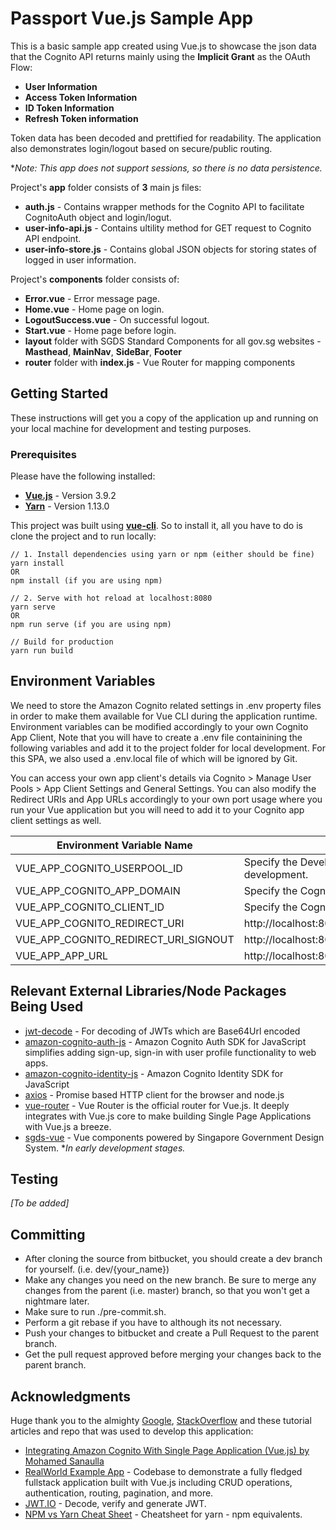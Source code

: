 # Passport Vue.js Sample App

This is a basic sample app created using Vue.js to showcase the json data that the Cognito API returns mainly using the **Implicit Grant** as the OAuth Flow: 
* **User Information**
* **Access Token Information**
* **ID Token Information**
* **Refresh Token information**

Token data has been decoded and prettified for readability. The application also demonstrates login/logout based on secure/public routing.

**Note: This app does not support sessions, so there is no data persistence.*

Project's **app** folder consists of **3** main js files: 

* **auth.js** - Contains wrapper methods for the Cognito API to facilitate CognitoAuth object and login/logut.
* **user-info-api.js** - Contains ultility method for GET request to Cognito API endpoint.
* **user-info-store.js** - Contains global JSON objects for storing states of logged in user information.

Project's **components** folder consists of: 

* **Error.vue** - Error message page. 
* **Home.vue** - Home page on login.
* **LogoutSuccess.vue** - On successful logout.
* **Start.vue** - Home page before login.
* **layout** folder with SGDS Standard Components for all gov.sg websites - **Masthead**, **MainNav**, **SideBar**, **Footer**
* **router** folder with **index.js** - Vue Router for mapping components 

## Getting Started

These instructions will get you a copy of the application up and running on your local machine for development and testing purposes. 

### Prerequisites

Please have the following installed:

* **[Vue.js](https://vuejs.org/)** - Version 3.9.2
* **[Yarn](https://yarnpkg.com/lang/en/)** - Version 1.13.0

This project was built using **[vue-cli](https://cli.vuejs.org/)**. So to install it, all you have to do is clone the project and to run locally:

``` 
// 1. Install dependencies using yarn or npm (either should be fine)
yarn install 
OR 
npm install (if you are using npm)

// 2. Serve with hot reload at localhost:8080
yarn serve
OR
npm run serve (if you are using npm)

// Build for production 
yarn run build
```

## Environment Variables

We need to store the Amazon Cognito related settings in .env property files in order to make them available for Vue CLI during the application runtime. Environment variables can be modified accordingly to your own Cognito App Client, Note that you will have to create a .env file containining the following variables and add it to the project folder for local development. For this SPA, we also used a .env.local file of which will be ignored by Git.  

You can access your own app client's details via Cognito > Manage User Pools > App Client Settings and General Settings. You can also modify the Redirect URIs and App URLs accordingly to your own port usage where you run your Vue application but you will need to add it to your Cognito app client settings as well.  

| Environment Variable Name | Value | Location
| ------------- | ------------- | ------------- |
| VUE_APP_COGNITO_USERPOOL_ID           | Specify the Developer's **Userpool ID** for local development.|.env.local |
| VUE_APP_COGNITO_APP_DOMAIN            | Specify the Cognito's **Domain Name**                         | .env.local | 
| VUE_APP_COGNITO_CLIENT_ID             | Specify the Cognito's App **Client ID**                 | .env.local | 
| VUE_APP_COGNITO_REDIRECT_URI          | http://localhost:8080/login/oauth2/code/cognito           | .env |
| VUE_APP_COGNITO_REDIRECT_URI_SIGNOUT  | http://localhost:8080/logout                              | .env |
| VUE_APP_APP_URL                       | http://localhost:8080                                     | .env |

## Relevant External Libraries/Node Packages Being Used

* [jwt-decode](https://github.com/auth0/jwt-decode) - For decoding of JWTs which are Base64Url encoded
* [amazon-cognito-auth-js](https://github.com/aws/amazon-cognito-auth-js) -  Amazon Cognito Auth SDK for JavaScript simplifies adding sign-up, sign-in with user profile functionality to web apps.
* [amazon-cognito-identity-js](https://www.npmjs.com/package/amazon-cognito-identity-js) - Amazon Cognito Identity SDK for JavaScript
* [axios](https://github.com/axios/axios) - Promise based HTTP client for the browser and node.js
* [vue-router](https://router.vuejs.org/) - Vue Router is the official router for Vue.js. It deeply integrates with Vue.js core to make building Single Page Applications with Vue.js a breeze.
* [sgds-vue](https://github.com/GovTechSG/sgds-govtech-vue) - Vue components powered by Singapore Government Design System. **In early development stages.*

## Testing
*[To be added]*

## Committing

* After cloning the source from bitbucket, you should create a dev branch for yourself. (i.e. dev/{your_name})
* Make any changes you need on the new branch. Be sure to merge any changes from the parent (i.e. master) branch, so that you won't get a nightmare later.
* Make sure to run ./pre-commit.sh.
* Perform a git rebase if you have to although its not necessary.
* Push your changes to bitbucket and create a Pull Request to the parent branch.
* Get the pull request approved before merging your changes back to the parent branch.


## Acknowledgments

Huge thank you to the almighty [Google](https://www.google.com/), [StackOverflow](https://stackoverflow.com/) and these tutorial articles and repo that was used to develop this application: 

* [Integrating Amazon Cognito With Single Page Application (Vue.js) by Mohamed Sanaulla](https://sanaulla.info/2019/04/20/integrating-amazon-cognito-with-single-page-application-vue-js/)
* [RealWorld Example App](https://github.com/gothinkster/vue-realworld-example-app/blob/master/README.md) - Codebase to demonstrate a fully fledged fullstack application built with Vue.js including CRUD operations, authentication, routing, pagination, and more.
* [JWT.IO](https://jwt.io/) - Decode, verify and generate JWT.
* [NPM vs Yarn Cheat Sheet](https://shift.infinite.red/npm-vs-yarn-cheat-sheet-8755b092e5cc) - Cheatsheet for yarn - npm equivalents.

